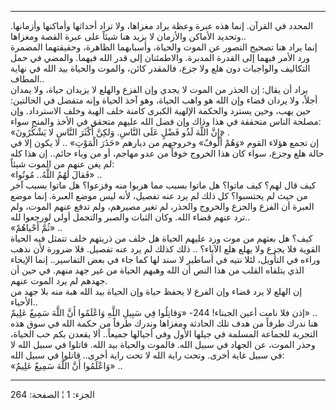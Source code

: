 ------------------------------------------------------------------------

المحدد في القرآن. إنما هذه عبرة وعظة يراد مغزاها، ولا تراد أحداثها
وأماكنها وأزمانها. وتحديد الأماكن والأزمان لا يزيد هنا شيئاً على عبرة
القصة ومغزاها..  
إنما يراد هنا تصحيح التصور عن الموت والحياة، وأسبابهما الظاهرة،
وحقيقتهما المضمرة ورد الأمر فيهما إلى القدرة المدبرة. والاطمئنان إلى قدر
الله فيهما. والمضي في حمل التكاليف والواجبات دون هلع ولا جزع، فالمقدر
كائن، والموت والحياة بيد الله في نهاية المطاف..  
يراد أن يقال: إن الحذر من الموت لا يجدي وإن الفزع والهلع لا يزيدان حياة،
ولا يمدان أجلاً، ولا يردان قضاء وإن الله هو واهب الحياة، وهو آخذ الحياة
وإنه متفضل في الحالتين: حين يهب، وحين يسترد والحكمة الإلهية الكبرى كامنة
خلف الهبة وخلف الاسترداد. وإن مصلحة الناس متحققة في هذا وذاك وإن فضل
الله عليهم متحقق في الأخذ والمنح سواء:  
«إِنَّ اللَّهَ لَذُو فَضْلٍ عَلَى النَّاسِ. وَلكِنَّ أَكْثَرَ النَّاسِ لا يَشْكُرُونَ» .  
إن تجمع هؤلاء القوم «وَهُمْ أُلُوفٌ» وخروجهم من ديارهم «حَذَرَ الْمَوْتِ» .. لا يكون
إلا في حالة هلع وجزع، سواء كان هذا الخروج خوفاً من عدو مهاجم، أو من وباء
حائم.. إن هذا كله لم يغن عنهم من الموت شيئاً:  
«فَقالَ لَهُمُ اللَّهُ.. مُوتُوا» ..  
كيف قال لهم؟ كيف ماتوا؟ هل ماتوا بسبب مما هربوا منه وفزعوا؟ هل ماتوا
بسبب آخر من حيث لم يحتسبوا؟ كل ذلك لم يرد عنه تفصيل، لأنه ليس موضع
العبرة. إنما موضع العبرة أن الفزع والجزع والخروج والحذر، لم تغير مصيرهم،
ولم تدفع عنهم الموت، ولم ترد عنهم قضاء الله. وكان الثبات والصبر والتجمل
أولى لورجعوا لله..  
«ثُمَّ أَحْياهُمْ» ..  
كيف؟ هل بعثهم من موت ورد عليهم الحياة هل خلف من ذريتهم خلف تتمثل فيه
الحياة القوية فلا يجزع ولا يهلع هلع الآباء؟ .. ذلك كذلك لم يرد عنه
تفصيل. فلا ضرورة لأن نذهب وراءه في التأويل، لئلا نتيه في أساطير لا سند
لها كما جاء في بعض التفاسير.. إنما الإيحاء الذي يتلقاه القلب من هذا النص
أن الله وهبهم الحياة من غير جهد منهم. في حين أن جهدهم لم يرد الموت
عنهم.  
إن الهلع لا يرد قضاء وإن الفرع لا يحفظ حياة وإن الحياة بيد الله هبة منه
بلا جهد من الأحياء..  
إذن فلا نامت أعين الجبناء! 244- «وَقاتِلُوا فِي سَبِيلِ اللَّهِ وَاعْلَمُوا أَنَّ اللَّهَ
سَمِيعٌ عَلِيمٌ» ..  
هنا ندرك طرفاً من هدف تلك الحادثة ومغزاها وندرك طرفاً من حكمة الله في سوق
هذه التجربة للجماعة المسلمة في جيلها الأول وفي أجيالها جميعاً.. ألا يقعدن
بكم حب الحياة، وحذر الموت، عن الجهاد في سبيل الله. فالموت والحياة بيد
الله. قاتلوا في سبيل الله لا في سبيل غاية أخرى. وتحت راية الله لا تحت
راية أخرى.. قاتلوا في سبيل الله:  
«وَاعْلَمُوا أَنَّ اللَّهَ سَمِيعٌ عَلِيمٌ» ..

------------------------------------------------------------------------

الجزء: 1 ¦ الصفحة: 264
